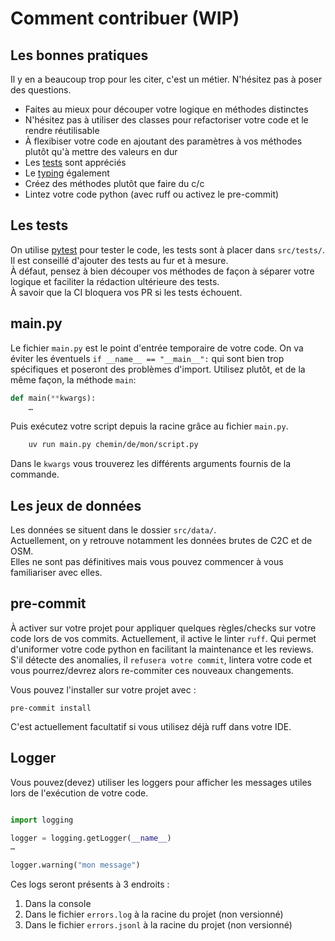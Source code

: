 # Comment contribuer (WIP)

## Les bonnes pratiques
Il y en a beaucoup trop pour les citer, c'est un métier. N'hésitez pas à poser des questions.
- Faites au mieux pour découper votre logique en méthodes distinctes
- N'hésitez pas à utiliser des classes pour refactoriser votre code et le rendre réutilisable
- À flexibiser votre code en ajoutant des paramètres à vos méthodes plutôt qu'à mettre des valeurs en dur
- Les [tests](https://docs.pytest.org/en/stable/) sont appréciés
- Le [typing](https://docs.python.org/3/library/typing.html) également
- Créez des méthodes plutôt que faire du c/c
- Lintez votre code python (avec ruff ou activez le pre-commit)


## Les tests

On utilise [pytest](https://docs.pytest.org/en/stable/) pour tester le code, les tests sont à placer dans `src/tests/`.\
Il est conseillé d'ajouter des tests au fur et à mesure.\
À défaut, pensez à bien découper vos méthodes de façon à séparer votre logique et faciliter la rédaction ultérieure des tests.\
À savoir que la CI bloquera vos PR si les tests échouent.


## main.py

Le fichier `main.py` est le point d'entrée temporaire de votre code.
On va éviter les éventuels `if __name__ == "__main__":` qui sont bien trop spécifiques et poseront des problèmes d'import.
Utilisez plutôt, et de la même façon, la méthode `main`:

```py
def main(**kwargs):
    …
```

Puis exécutez votre script depuis la racine grâce au fichier `main.py`.
```sh
    uv run main.py chemin/de/mon/script.py
```

Dans le `kwargs` vous trouverez les différents arguments fournis de la commande.


## Les jeux de données

Les données se situent dans le dossier `src/data/`.\
Actuellement, on y retrouve notamment les données brutes de C2C et de OSM.\
Elles ne sont pas définitives mais vous pouvez commencer à vous familiariser avec elles.


## pre-commit

À activer sur votre projet pour appliquer quelques règles/checks sur votre code lors de vos commits.
Actuellement, il active le linter `ruff`. Qui permet d'uniformer votre code python en facilitant la maintenance et les reviews.
S'il détecte des anomalies, il `refusera votre commit`, lintera votre code et vous pourrez/devrez alors re-commiter ces nouveaux changements.

Vous pouvez l'installer sur votre projet avec :
```
pre-commit install
```

C'est actuellement facultatif si vous utilisez déjà ruff dans votre IDE.


## Logger

Vous pouvez(devez) utiliser les loggers pour afficher les messages utiles lors de l'exécution de votre code.

```py

import logging

logger = logging.getLogger(__name__)
…

logger.warning("mon message")

```

Ces logs seront présents à 3 endroits :
1. Dans la console
2. Dans le fichier `errors.log` à la racine du projet (non versionné)
3. Dans le fichier `errors.jsonl` à la racine du projet (non versionné)

